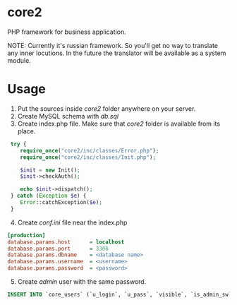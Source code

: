 core2
=====
PHP framework for business application.

NOTE: Currently it's russian framework. So you'll get no way to translate any inner locutions. In the future the translator will be available as a system module.

Usage
=====
1. Put the sources inside *core2* folder anywhere on your server.
2. Create MySQL schema with *db.sql*
3. Create index.php file. Make sure that *core2* folder is available from its place.
```php
 try {
 	require_once("core2/inc/classes/Error.php");
 	require_once("core2/inc/classes/Init.php");

 	$init = new Init();
 	$init->checkAuth();

 	echo $init->dispatch();
 } catch (Exception $e) {
 	Error::catchException($e);
 }
```

4. Create *conf.ini* file near the index.php
```ini
[production]
database.params.host      = localhost
database.params.port      = 3306
database.params.dbname    = <database name>
database.params.username  = <username>
database.params.password  = <password>
```
5. Create *admin* user with the same password.
```sql
INSERT INTO `core_users` (`u_login`, `u_pass`, `visible`, `is_admin_sw`) VALUES ('admin', 'ad7123ebca969de21e49c12a7d69ce25', 'Y', 'Y');
 ```
